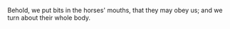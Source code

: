 Behold, we put bits in the horses' mouths, that they may obey us; and we turn about their whole body.
